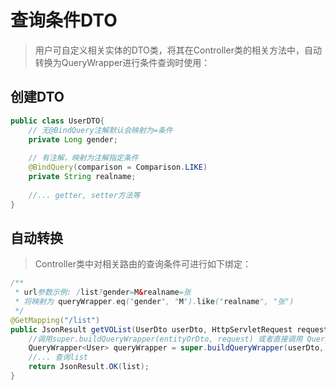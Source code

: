 # 查询条件DTO

> 用户可自定义相关实体的DTO类，将其在Controller类的相关方法中，自动转换为QueryWrapper进行条件查询时使用：

## 创建DTO
```java
public class UserDTO{
    // 无@BindQuery注解默认会映射为=条件
    private Long gender;
    
    // 有注解，映射为注解指定条件
    @BindQuery(comparison = Comparison.LIKE)
    private String realname;
    
    //... getter, setter方法等
}
```

## 自动转换
> Controller类中对相关路由的查询条件可进行如下绑定：
```java
/**
 * url参数示例: /list?gender=M&realname=张
 * 将映射为 queryWrapper.eq("gender", "M").like("realname", "张")
 */
@GetMapping("/list")
public JsonResult getVOList(UserDto userDto, HttpServletRequest request) throws Exception{
    //调用super.buildQueryWrapper(entityOrDto, request) 或者直接调用 QueryBuilder.toQueryWrapper(entityOrDto) 进行转换
    QueryWrapper<User> queryWrapper = super.buildQueryWrapper(userDto, request);
    //... 查询list
    return JsonResult.OK(list);
}
```